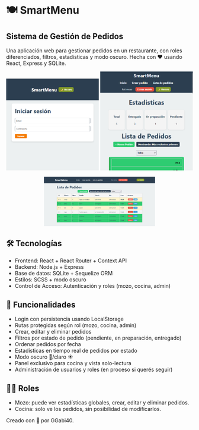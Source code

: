 # 🍽️ SmartMenu
## Sistema de Gestión de Pedidos

Una aplicación web para gestionar pedidos en un restaurante, con roles diferenciados, filtros, estadísticas y modo oscuro. Hecha con ❤️ usando React, Express y SQLite.

<p align="center">
    <img src='./frontend/src/assets/img-preview/preview-1.png' alt='Login' width="250" />
    <img src='./frontend/src/assets/img-preview/preview-2.png' alt='Estadisticas' width="250" />
</p>

<p align="center">
    <img src='./frontend/src/assets/img-preview/preview-5.png' alt='Desktop' width="300" />
</p>

## 🛠️ Tecnologías
* Frontend: React + React Router + Context API
* Backend: Node.js + Express
* Base de datos: SQLite + Sequelize ORM
* Estilos: SCSS + modo oscuro
* Control de Acceso: Autenticación y roles (mozo, cocina, admin)

## 🚀 Funcionalidades
* Login con persistencia usando LocalStorage
* Rutas protegidas según rol (mozo, cocina, admin)
* Crear, editar y eliminar pedidos
* Filtros por estado de pedido (pendiente, en preparación, entregado)
* Ordenar pedidos por fecha
* Estadísticas en tiempo real de pedidos por estado
* Modo oscuro 🌙/claro ☀️
* Panel exclusivo para cocina y vista solo-lectura
* Administración de usuarios y roles (en proceso si querés seguir)


## 🧑‍💻 Roles
* Mozo: puede ver estadísticas globales, crear, editar y eliminar pedidos.
* Cocina: solo ve los pedidos, sin posibilidad de modificarlos.

Creado con 💖 por GGabi40.
